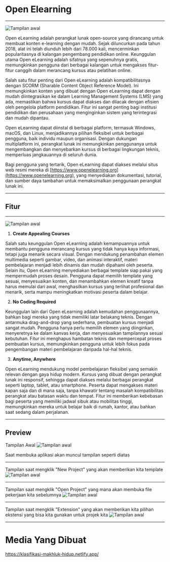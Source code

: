 # Open Elearning

---

![Tampilan awal](1.png)

Open eLearning adalah perangkat lunak open-source yang dirancang untuk membuat konten e-learning dengan mudah. Sejak diluncurkan pada tahun 2018, alat ini telah diunduh lebih dari 78.000 kali, mencerminkan popularitasnya di kalangan pengembang pendidikan online. Keunggulan utama Open eLearning adalah sifatnya yang sepenuhnya gratis, memungkinkan pengguna dari berbagai kalangan untuk mengakses fitur-fitur canggih dalam merancang kursus atau pelatihan online. 

Salah satu fitur penting dari Open eLearning adalah kompatibilitasnya dengan SCORM (Sharable Content Object Reference Model). Ini memungkinkan konten yang dibuat dengan Open eLearning dapat dengan mudah diintegrasikan ke dalam Learning Management Systems (LMS) yang ada, memastikan bahwa kursus dapat diakses dan dilacak dengan efisien oleh pengelola platform pendidikan. Fitur ini sangat penting bagi institusi pendidikan dan perusahaan yang menginginkan sistem yang terintegrasi dan mudah dipantau.

Open eLearning dapat diinstal di berbagai platform, termasuk Windows, macOS, dan Linux, menjadikannya pilihan fleksibel untuk berbagai pengguna, baik individu maupun organisasi. Dengan dukungan multiplatform ini, perangkat lunak ini memungkinkan penggunanya untuk mengembangkan dan menyebarkan kursus di berbagai lingkungan teknis, memperluas jangkauannya di seluruh dunia.

Bagi pengguna yang tertarik, Open eLearning dapat diakses melalui situs web resmi mereka di [https://www.openelearning.org](https://www.openelearning.org), yang menyediakan dokumentasi, tutorial, dan sumber daya tambahan untuk memaksimalkan penggunaan perangkat lunak ini.

---

## Fitur
---
![Tampilan awal](2.png)

1. **Create Appealing Courses**

Salah satu keunggulan Open eLearning adalah kemampuannya untuk membantu pengguna merancang kursus yang tidak hanya kaya informasi, tetapi juga menarik secara visual. Dengan mendukung penambahan elemen multimedia seperti gambar, video, dan animasi interaktif, materi pembelajaran menjadi lebih dinamis dan mudah dipahami oleh peserta. Selain itu, Open eLearning menyediakan berbagai template siap pakai yang mempermudah proses desain. Pengguna dapat memilih template yang sesuai, menyesuaikan konten, dan menambahkan elemen kreatif tanpa harus memulai dari awal, menghasilkan kursus yang terlihat profesional dan menarik, serta mampu meningkatkan motivasi peserta dalam belajar.

2. **No Coding Required**

Keunggulan lain dari Open eLearning adalah kemudahan penggunaannya, bahkan bagi mereka yang tidak memiliki latar belakang teknis. Dengan antarmuka drag-and-drop yang sederhana, pembuatan kursus menjadi sangat mudah. Pengguna hanya perlu memilih elemen yang diinginkan, menyeretnya ke dalam kanvas kerja, dan menyesuaikan tampilannya sesuai kebutuhan. Fitur ini menghapus hambatan teknis dan mempercepat proses pembuatan kursus, memungkinkan pengguna untuk lebih fokus pada pengembangan materi pembelajaran daripada hal-hal teknis.

3. **Anytime, Anywhere**

Open eLearning mendukung model pembelajaran fleksibel yang semakin relevan dengan gaya hidup modern. Kursus yang dibuat dengan perangkat lunak ini responsif, sehingga dapat diakses melalui berbagai perangkat seperti laptop, tablet, atau smartphone. Peserta dapat mengakses materi kapan saja dan di mana saja, tanpa khawatir tentang masalah kompatibilitas perangkat atau batasan waktu dan tempat. Fitur ini memberikan kebebasan bagi peserta yang memiliki jadwal sibuk atau mobilitas tinggi, memungkinkan mereka untuk belajar baik di rumah, kantor, atau bahkan saat sedang dalam perjalanan.

---

## Preview

Tampilan Awal 
![Tampilan awal](5.png)

Saat membuka aplikasi akan muncul tampilan seperti diatas

---
Tampilan saat mengklik "New Project" yang akan memberikan kita template
![Tampilan awal](3.png)

---

Tampilan saat mengklik "Open Project" yang mana akan membuka file pekerjaan kita sebelumnya
![Tampilan awal](4.png)


---

Tampilan saat mengklik "Extension" yang akan memberikan kita pilihan ekstensi yang bisa kita gunakan untuk projek kita
![Tampilan awal](6.png)

---

# Media Yang Dibuat
https://klasifikasi-makhluk-hidup.netlify.app/